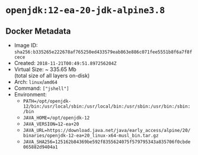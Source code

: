 # `openjdk:12-ea-20-jdk-alpine3.8`

## Docker Metadata

- Image ID: `sha256:b335265e222678af765250ed433579eab863e886c071fee5551b8f6a7f8fcece`
- Created: `2018-11-21T00:49:51.897256204Z`
- Virtual Size: ~ 335.65 Mb  
  (total size of all layers on-disk)
- Arch: `linux`/`amd64`
- Command: `["jshell"]`
- Environment:
  - `PATH=/opt/openjdk-12/bin:/usr/local/sbin:/usr/local/bin:/usr/sbin:/usr/bin:/sbin:/bin`
  - `JAVA_HOME=/opt/openjdk-12`
  - `JAVA_VERSION=12-ea+20`
  - `JAVA_URL=https://download.java.net/java/early_access/alpine/20/binaries/openjdk-12-ea+20_linux-x64-musl_bin.tar.gz`
  - `JAVA_SHA256=125162b84369be592f8355624075f579795343a835706f0cbde065882d9404a1`
